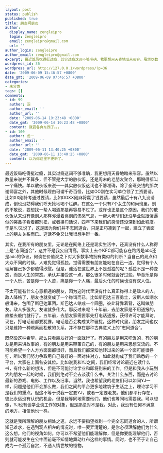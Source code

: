 ```yaml
---
layout: post
status: publish
published: true
title: 朋友啊朋友
author:
  display_name: zengleipro
  login: zengleipro
  email: zengleipro@gmail.com
  url: ''
author_login: zengleipro
author_email: zengleipro@gmail.com
excerpt: 最近饭局吃得挺过瘾，其实过瘾这词不够准确，我更想用天昏地暗来形容。虽然以数量来说并不算多，但不管是大学的散伙饭，还是周末的老朋友聚会，那喝得都叫一个痛快。单以散伙饭来说&mdash;&mdash;其实散伙饭这词也不够准确，除了全班交钱的那次谢师宴之外，其他时候理由可谓千奇百怪，比如OO刚在实习单位领了工资要请，比如XX刚补考通过要请，比如OOXX刚麻将赢了钱要请，虽然最后十有八九没请成，倒也没妨碍我们呼天抢地喝个烂醉。在这么一个只有7个女生的和尚班里，别的不敢说，要想找一帮人喝酒那是再容易不过了。或...
wordpress_id: 36
wordpress_url: http://127.0.0.1/wordpress/?p=36
date: '2009-06-09 15:46:57 +0800'
date_gmt: '2009-06-09 07:46:57 +0800'
categories:
- 未分类
tags: []
comments:
- id: 99
  author: 涵
  author_email: ''
  author_url: ''
  date: '2009-06-14 10:23:48 +0800'
  date_gmt: '2009-06-14 10:23:48 +0800'
  content: 就要各奔东西了。。。
- id: 100
  author: 龙一
  author_email: ''
  author_url: ''
  date: '2009-06-11 13:40:25 +0800'
  date_gmt: '2009-06-11 13:40:25 +0800'
  content: 以为你这里不更新了。
---
```

<p>最近饭局吃得挺过瘾，其实过瘾这词不够准确，我更想用天昏地暗来形容。虽然以数量来说并不算多，但不管是大学的散伙饭，还是周末的老朋友聚会，那喝得都叫一个痛快。单以散伙饭来说&mdash;&mdash;其实散伙饭这词也不够准确，除了全班交钱的那次谢师宴之外，其他时候理由可谓千奇百怪，比如OO刚在实习单位领了工资要请，比如XX刚补考通过要请，比如OOXX刚麻将赢了钱要请，虽然最后十有八九没请成，倒也没妨碍我们呼天抢地喝个烂醉。在这么一个只有7个女生的和尚班里，别的不敢说，要想找一帮人喝酒那是再容易不过了。或许也正是这个原因，我们的散伙饭从来没有像别人那样弥漫着离别的伤感气息，一帮大老爷们还没毕业就跟傻逼似的哭鼻子看着都别扭，或者换句话说，四年下来我们的感情还没深到如此程度。于是YJ又说了，这是因为你们并不志同道合，只是正巧凑到了一起，建立了表面上的朋友关系而已。这话不免又让我很想争辩一番。</p>
<p>其实，在我所有的朋友里，无论是在网络上还是现实生活中，还真没有什么人称得上是&ldquo;志同道合&rdquo;，这并不是我妄自清高，事实上去个KFC都可能存在路线是abc还是adc的争议，何谈在价值观之下对大多数事物拥有类似的判断？当自己的观点和大众不同的时候，人难免觉得孤独，觉得需要有朋友能站在自己一边，觉得有个人理解自己多少都值得欣慰。但是，谁活在这世界上不是孤独的呢？孤独不是一种变态，而是人生的常态。承认并接受这一点，那么很多时候就会好过些。毕竟乐是你一个人乐，苦是你一个人苦，痛是你一个人痛，最后火化的时候也没有双人位。</p>
<p>不太可能有什么心意相通的朋友，因为这时代里没有什么真正称得上是敌人的人。敌人降格了，朋友也就变成了一个称谓而已。比如斯巴达三百勇士，波斯人如潮水般涌来，包围了斯巴达军团。斯巴达人缩成一个圆圈，彼此背靠着背，这叫做朋友。敌人多强大，友谊就多伟大。那反过来呢？十年前，去朋友家是不用通报的，直接去敲门就行了。五年前，去朋友家需要事先打电话通报，获得许可才能拜访。现在，打电话前都要犹豫，电话是否会构成某种骚扰。这种时代里，朋友之间也仅只是维持一种疏离而松散的关系，并不存在那种古典意义上的&ldquo;志同道合&rdquo;。</p>
<p>既然没这种希望，那么只看朋友好的一面就行了。有的朋友是用来吃饭的，有的朋友是用来讲故事的，有的朋友是用来鞭策自己的，有的朋友是用来思想交流的。不可能希望一个人方方面面都很好，而且我们都深知他转过来的某一个面可能很狰狞，所以我们努力争取用自己最好的一面对住对方，如此就构成了我们熟悉的一个平台，大家在上面各安其位。比如说我和YJ之间，我们经常讨论最近在读什么书，有什么新的想法，但是不可能讨论学业和即将到来的工作。但是和我从小玩到大的朋友一起的时候，我们则绝对不会去谈读什么书，关注什么东西，而是去讨论最新的游戏、电影、工作以及旧事。当然，我也希望我的老友们可以如同YJ一样，问题是他们不会那么做，我们之间的平台更多地建筑于生活之上，理论学习不是我们的重点。但这不等于说我一定要YJ，或者一定要老友。他们都平行存在，彼此永远没有认识的机会，但是我等同地需要他们，他们也等同地需要我。可以想像，YJ也有谈学业谈工作的对象，但是那绝对不是我。对此，我没有任何不满意的地方，相信他也一样。</p>
<p>这就是我所理解的朋友相处之道。永远不要指望找到一个完全志同道合的人，所谓知己难求，在遇到观点相左的情况时，唯一要弄清楚的，是你必须理解他们为什么这么想，他们的视角如何。你可以不希望他们能理解你，但是你要能理解他们，否则就可能发生在公牛面前毫不知情地舞动红布这样的事情。同时，也不至于让自己成为一个孤芳自赏，不通人情世故的怪物。</p>
